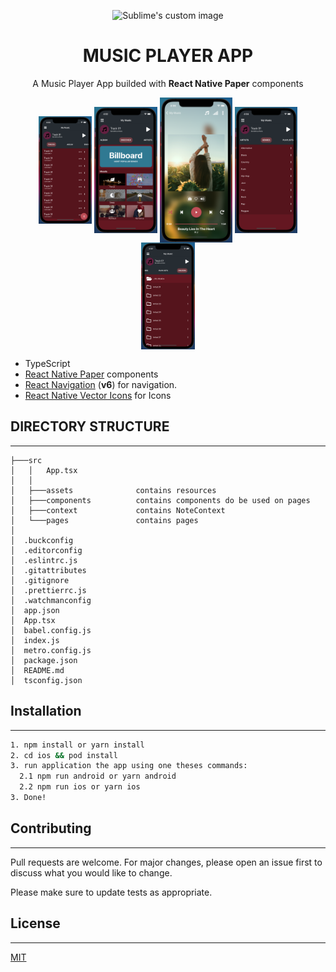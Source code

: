 <p align="center">
  <img width=150 src="https://reactnative.dev/img/header_logo.svg" alt="Sublime's custom image"/>
</p>

<h1 align="center" style="font-weight: bold">MUSIC PLAYER APP</h1>

<p align="center">
A Music Player App builded with <b>React Native Paper</b> components
</p>

<p valign="top" align="center">
  <img valign="middle" src="docs/assets/screenshot/TracksTab.png" width="17%" alt="Tracks Tab" />
  <img valign="middle" src="docs/assets/screenshot/DiscoverTab.png" width="20%" alt="Discover Tab" />
  <img valign="middle" src="docs/assets/screenshot/PlayerScreen.png" width="23%" alt="Player Screen" />
  <img valign="middle" src="docs/assets/screenshot/GenresTab.png" width="20%" alt="Genres Tab" />
  <img valign="middle" src="docs/assets/screenshot/FoldersTab.png" width="17%" alt="Folders Tab" />
</p>

- TypeScript
- [React Native Paper](https://github.com/callstack/react-native-paper) components
- [React Navigation](https://reactnavigation.org/) (**v6**) for navigation.
- [React Native Vector Icons](https://github.com/oblador/react-native-vector-icons) for Icons


## DIRECTORY STRUCTURE
---

```
├───src
│   │   App.tsx
│   │   
│   ├───assets              contains resources
│   ├───components          contains components do be used on pages
│   ├───context             contains NoteContext
│   └───pages               contains pages
│
│  .buckconfig
│  .editorconfig
│  .eslintrc.js
│  .gitattributes
│  .gitignore
│  .prettierrc.js
│  .watchmanconfig
│  app.json
│  App.tsx
│  babel.config.js
│  index.js
│  metro.config.js
│  package.json
│  README.md
│  tsconfig.json
```

## Installation
---


```cmd
1. npm install or yarn install
2. cd ios && pod install
3. run application the app using one theses commands:
  2.1 npm run android or yarn android
  2.2 npm run ios or yarn ios
3. Done!
```

## Contributing
---

Pull requests are welcome. For major changes, please open an issue first to discuss what you would like to change.

Please make sure to update tests as appropriate.

## License
---

[MIT](https://choosealicense.com/licenses/mit/)